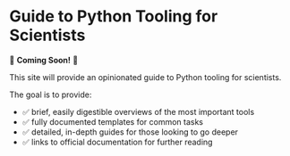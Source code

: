 # Guide to Python Tooling for Scientists

🚧 **Coming Soon!** 🚧

This site will provide an opinionated guide to Python tooling for scientists.

The goal is to provide:

- ✅ brief, easily digestible overviews of the most important tools
- ✅ fully documented templates for common tasks
- ✅ detailed, in-depth guides for those looking to go deeper
- ✅ links to official documentation for further reading

